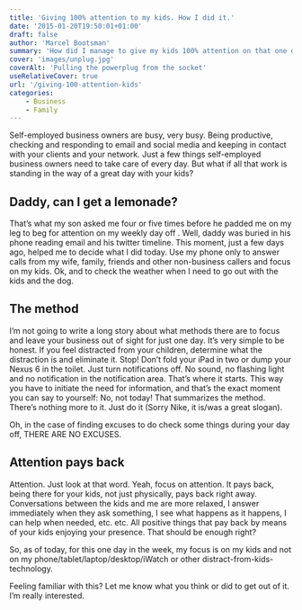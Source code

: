 ```yaml
---
title: 'Giving 100% attention to my kids. How I did it.'
date: '2015-01-20T19:50:01+01:00'
draft: false
author: 'Marcel Bootsman'
summary: 'How did I manage to give my kids 100% attention on that one day I need (and want) to take care of them on my own.'
cover: 'images/unplug.jpg'
coverAlt: 'Pulling the powerplug from the socket'
useRelativeCover: true
url: '/giving-100-attention-kids'
categories:
    - Business
    - Family
---
```

Self-employed business owners are busy, very busy. Being productive, checking and responding to email and social media and keeping in contact with your clients and your network. Just a few things self-employed business owners need to take care of every day. But what if all that work is standing in the way of a great day with your kids?

Daddy, can I get a lemonade?
----------------------------

That’s what my son asked me four or five times before he padded me on my leg to beg for attention on my weekly day off . Well, daddy was buried in his phone reading email and his twitter timeline. This moment, just a few days ago, helped me to decide what I did today. Use my phone only to answer calls from my wife, family, friends and other non-business callers and focus on my kids. Ok, and to check the weather when I need to go out with the kids and the dog.

The method
----------

I’m not going to write a long story about what methods there are to focus and leave your business out of sight for just one day. It’s very simple to be honest. If you feel distracted from your children, determine what the distraction is and eliminate it. Stop! Don’t fold your iPad in two or dump your Nexus 6 in the toilet. Just turn notifications off. No sound, no flashing light and no notification in the notification area. That’s where it starts. This way you have to initiate the need for information, and that’s the exact moment you can say to yourself: No, not today! That summarizes the method. There’s nothing more to it. Just do it (Sorry Nike, it is/was a great slogan).

Oh, in the case of finding excuses to do check some things during your day off, THERE ARE NO EXCUSES.

Attention pays back
-------------------

Attention. Just look at that word. Yeah, focus on attention. It pays back, being there for your kids, not just physically, pays back right away. Conversations between the kids and me are more relaxed, I answer immediately when they ask something, I see what happens as it happens, I can help when needed, etc. etc. All positive things that pay back by means of your kids enjoying your presence. That should be enough right?

So, as of today, for this one day in the week, my focus is on my kids and not on my phone/tablet/laptop/desktop/iWatch or other distract-from-kids-technology.

Feeling familiar with this? Let me know what you think or did to get out of it. I’m really interested.